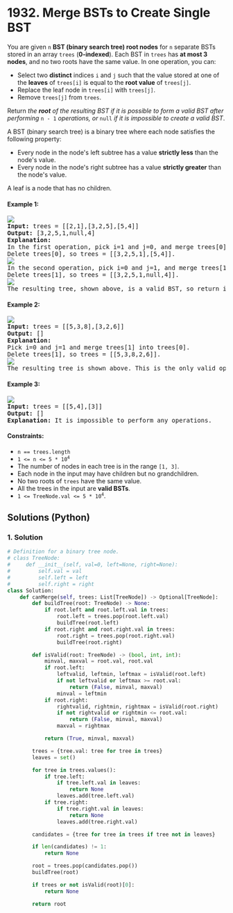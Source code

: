 # 1932. Merge BSTs to Create Single BST
You are given `n` **BST (binary search tree) root nodes** for `n` separate BSTs stored in an array `trees` (**0-indexed**). Each BST in `trees` has **at most 3 nodes**, and no two roots have the same value. In one operation, you can:
* Select two **distinct** indices `i` and `j` such that the value stored at one of the **leaves** of `trees[i]` is equal to the **root value** of `trees[j]`.
* Replace the leaf node in `trees[i]` with `trees[j]`.
* Remove `trees[j]` from `trees`.

Return *the **root** of the resulting BST if it is possible to form a valid BST after performing* `n - 1` *operations, or* `null` *if it is impossible to create a valid BST*.

A BST (binary search tree) is a binary tree where each node satisfies the following property:
* Every node in the node's left subtree has a value **strictly less** than the node's value.
* Every node in the node's right subtree has a value **strictly greater** than the node's value.

A leaf is a node that has no children.

#### Example 1:
<pre>
<img src="https://assets.leetcode.com/uploads/2021/06/08/d1.png">
<strong>Input:</strong> trees = [[2,1],[3,2,5],[5,4]]
<strong>Output:</strong> [3,2,5,1,null,4]
<strong>Explanation:</strong>
In the first operation, pick i=1 and j=0, and merge trees[0] into trees[1].
Delete trees[0], so trees = [[3,2,5,1],[5,4]].
<img src="https://assets.leetcode.com/uploads/2021/06/24/diagram.png">
In the second operation, pick i=0 and j=1, and merge trees[1] into trees[0].
Delete trees[1], so trees = [[3,2,5,1,null,4]].
<img src="https://assets.leetcode.com/uploads/2021/06/24/diagram-2.png">
The resulting tree, shown above, is a valid BST, so return its root.
</pre>

#### Example 2:
<pre>
<img src="https://assets.leetcode.com/uploads/2021/06/08/d2.png">
<strong>Input:</strong> trees = [[5,3,8],[3,2,6]]
<strong>Output:</strong> []
<strong>Explanation:</strong>
Pick i=0 and j=1 and merge trees[1] into trees[0].
Delete trees[1], so trees = [[5,3,8,2,6]].
<img src="https://assets.leetcode.com/uploads/2021/06/24/diagram-3.png">
The resulting tree is shown above. This is the only valid operation that can be performed, but the resulting tree is not a valid BST, so return null.
</pre>

#### Example 3:
<pre>
<img src="https://assets.leetcode.com/uploads/2021/06/08/d3.png">
<strong>Input:</strong> trees = [[5,4],[3]]
<strong>Output:</strong> []
<strong>Explanation:</strong> It is impossible to perform any operations.
</pre>

#### Constraints:
* `n == trees.length`
* <code>1 <= n <= 5 * 10<sup>4</sup></code>
* The number of nodes in each tree is in the range `[1, 3]`.
* Each node in the input may have children but no grandchildren.
* No two roots of `trees` have the same value.
* All the trees in the input are **valid BSTs**.
* <code>1 <= TreeNode.val <= 5 * 10<sup>4</sup></code>.

## Solutions (Python)

### 1. Solution
```Python
# Definition for a binary tree node.
# class TreeNode:
#     def __init__(self, val=0, left=None, right=None):
#         self.val = val
#         self.left = left
#         self.right = right
class Solution:
    def canMerge(self, trees: List[TreeNode]) -> Optional[TreeNode]:
        def buildTree(root: TreeNode) -> None:
            if root.left and root.left.val in trees:
                root.left = trees.pop(root.left.val)
                buildTree(root.left)
            if root.right and root.right.val in trees:
                root.right = trees.pop(root.right.val)
                buildTree(root.right)

        def isValid(root: TreeNode) -> (bool, int, int):
            minval, maxval = root.val, root.val
            if root.left:
                leftvalid, leftmin, leftmax = isValid(root.left)
                if not leftvalid or leftmax >= root.val:
                    return (False, minval, maxval)
                minval = leftmin
            if root.right:
                rightvalid, rightmin, rightmax = isValid(root.right)
                if not rightvalid or rightmin <= root.val:
                    return (False, minval, maxval)
                maxval = rightmax

            return (True, minval, maxval)

        trees = {tree.val: tree for tree in trees}
        leaves = set()

        for tree in trees.values():
            if tree.left:
                if tree.left.val in leaves:
                    return None
                leaves.add(tree.left.val)
            if tree.right:
                if tree.right.val in leaves:
                    return None
                leaves.add(tree.right.val)

        candidates = {tree for tree in trees if tree not in leaves}

        if len(candidates) != 1:
            return None

        root = trees.pop(candidates.pop())
        buildTree(root)

        if trees or not isValid(root)[0]:
            return None

        return root
```
